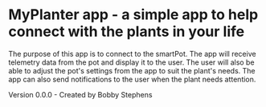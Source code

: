 # MyPlanter app - a simple app to help connect with the plants in your life
The purpose of this app is to connect to the smartPot. The app will receive telemetry data from the pot and display it to the user. The user will also be able to adjust the pot's settings from the app to suit the plant's needs. The app can also send notifications to the user when the plant needs attention.

Version 0.0.0 - Created by Bobby Stephens
